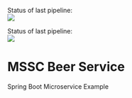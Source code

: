 Status of last pipeline: <br>
<img src="https://github.com/in3des/mssc-beer-service-in3des/workflows/Java-CI-with-Maven/badge.svg?branch-master"><br>

Status of last pipeline: <br>
<img src="https://github.com/in3des/mssc-beer-service-in3des/workflows/Docker-Image-CI/badge.svg?branch-master"><br>

# MSSC Beer Service

Spring Boot Microservice Example